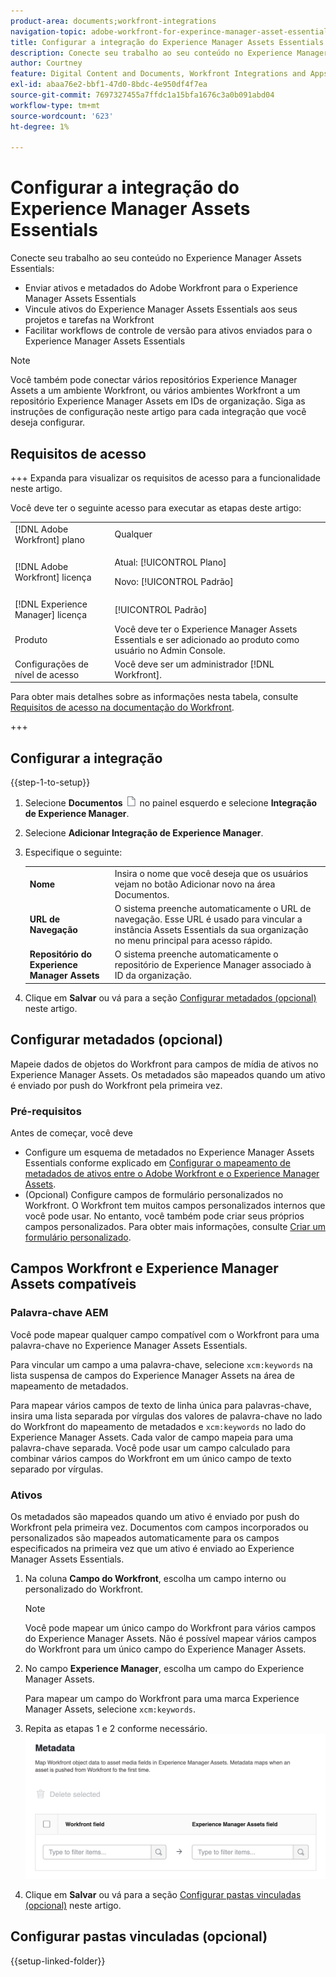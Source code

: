 ```yaml
---
product-area: documents;workfront-integrations
navigation-topic: adobe-workfront-for-experince-manager-asset-essentials
title: Configurar a integração do Experience Manager Assets Essentials
description: Conecte seu trabalho ao seu conteúdo no Experience Manager Assets Essentials.
author: Courtney
feature: Digital Content and Documents, Workfront Integrations and Apps
exl-id: abaa76e2-bbf1-47d0-8bdc-4e950df4f7ea
source-git-commit: 7697327455a7ffdc1a15bfa1676c3a0b091abd04
workflow-type: tm+mt
source-wordcount: '623'
ht-degree: 1%

---
```


# Configurar a integração do Experience Manager Assets Essentials

Conecte seu trabalho ao seu conteúdo no Experience Manager Assets Essentials&#x200B;:

* Enviar ativos e metadados do Adobe Workfront para o Experience Manager Assets Essentials&#x200B;
* Vincule ativos do Experience Manager Assets Essentials aos seus projetos e tarefas na Workfront&#x200B;
* Facilitar workflows de controle de versão para ativos enviados para o Experience Manager Assets Essentials

>[!NOTE]
>
>Você também pode conectar vários repositórios Experience Manager Assets a um ambiente Workfront, ou vários ambientes Workfront a um repositório Experience Manager Assets em IDs de organização. Siga as instruções de configuração neste artigo para cada integração que você deseja configurar.

## Requisitos de acesso

+++ Expanda para visualizar os requisitos de acesso para a funcionalidade neste artigo.

Você deve ter o seguinte acesso para executar as etapas deste artigo:

<table>
  <tr>
   <td>[!DNL Adobe Workfront] plano
   </td>
   <td>Qualquer
   </td>
  </tr>
  <tr>
   <td>[!DNL Adobe Workfront] licença
   </td>
   <td><p>Atual: [!UICONTROL Plano]</p>
   <p>Novo: [!UICONTROL Padrão]</p></td>
  </tr>
  <tr>
   <td>[!DNL Experience Manager] licença
   </td>
   <td>[!UICONTROL Padrão]
   </td>
  </tr>
  <tr>
   <td>Produto
   </td>
   <td>Você deve ter o Experience Manager Assets Essentials e ser adicionado ao produto como usuário no Admin Console.
   </td>
  </tr>
  <tr>
   <td>Configurações de nível de acesso
   </td>
   <td>Você deve ser um administrador [!DNL Workfront].
   </td>
  </tr>
</table>

Para obter mais detalhes sobre as informações nesta tabela, consulte [Requisitos de acesso na documentação do Workfront](/help/quicksilver/administration-and-setup/add-users/access-levels-and-object-permissions/access-level-requirements-in-documentation.md).

+++

## Configurar a integração

{{step-1-to-setup}}

1. Selecione **Documentos** ![ícone de documentos](assets/document-icon.png) no painel esquerdo e selecione **Integração de Experience Manager**.
1. Selecione **Adicionar Integração de Experience Manager**.
1. Especifique o seguinte:

   <table>
   <tr>
      <td><strong>Nome</strong>
      </td>
      <td>Insira o nome que você deseja que os usuários vejam no botão Adicionar novo na área Documentos.
      </td>
   </tr>
   <tr>
      <td><strong>URL de Navegação</strong>
      </td>
      <td>O sistema preenche automaticamente o URL de navegação. Esse URL é usado para vincular a instância Assets Essentials da sua organização no menu principal para acesso rápido.
      </td>
   </tr>
   <tr>
      <td>
      <strong>Repositório do Experience Manager Assets</strong>
      </td>
      <td>
      O sistema preenche automaticamente o repositório de Experience Manager associado à ID da organização.
      </td>
   </tr>
   </table>

1. Clique em **Salvar** ou vá para a seção [Configurar metadados (opcional)](#set-up-metadata-optional) neste artigo.


## Configurar metadados (opcional)

Mapeie dados de objetos do Workfront para campos de mídia de ativos no Experience Manager Assets. Os metadados são mapeados quando um ativo é enviado por push do Workfront pela primeira vez.


### Pré-requisitos

Antes de começar, você deve

* Configure um esquema de metadados no Experience Manager Assets Essentials conforme explicado em [Configurar o mapeamento de metadados de ativos entre o Adobe Workfront e o Experience Manager Assets](https://experienceleague.adobe.com/docs/experience-manager-cloud-service/content/assets/integrations/configure-asset-metadata-mapping.html?lang=en).
* (Opcional) Configure campos de formulário personalizados no Workfront. O Workfront tem muitos campos personalizados internos que você pode usar. No entanto, você também pode criar seus próprios campos personalizados. Para obter mais informações, consulte [Criar um formulário personalizado](/help/quicksilver/administration-and-setup/customize-workfront/create-manage-custom-forms/form-designer/design-a-form/design-a-form.md).

## Campos Workfront e Experience Manager Assets compatíveis

### Palavra-chave AEM

Você pode mapear qualquer campo compatível com o Workfront para uma palavra-chave no Experience Manager Assets Essentials.

Para vincular um campo a uma palavra-chave, selecione `xcm:keywords` na lista suspensa de campos do Experience Manager Assets na área de mapeamento de metadados.

Para mapear vários campos de texto de linha única para palavras-chave, insira uma lista separada por vírgulas dos valores de palavra-chave no lado do Workfront do mapeamento de metadados e `xcm:keywords` no lado do Experience Manager Assets. Cada valor de campo mapeia para uma palavra-chave separada. Você pode usar um campo calculado para combinar vários campos do Workfront em um único campo de texto separado por vírgulas.

<!--
Look for essentials article
For more information on keywords in Experience Manager Assets, including how to create and manage keywords, see [Administering Tags]( https://experienceleague.adobe.com/docs/experience-manager-64/administering/contentmanagement/tags.html?lang=en).
-->


### Ativos

Os metadados são mapeados quando um ativo é enviado por push do Workfront pela primeira vez. Documentos com campos incorporados ou personalizados são mapeados automaticamente para os campos especificados na primeira vez que um ativo é enviado ao Experience Manager Assets Essentials.

1. Na coluna **Campo do Workfront**, escolha um campo interno ou personalizado do Workfront.

   >[!NOTE]
   >
   >Você pode mapear um único campo do Workfront para vários campos do Experience Manager Assets. Não é possível mapear vários campos do Workfront para um único campo do Experience Manager Assets.

1. No campo **Experience Manager**, escolha um campo do Experience Manager Assets.

   Para mapear um campo do Workfront para uma marca Experience Manager Assets, selecione `xcm:keywords`.

1. Repita as etapas 1 e 2 conforme necessário.
   ![habilitar metadados](assets/metadata-assets-essentials.png)
1. Clique em **Salvar** ou vá para a seção [Configurar pastas vinculadas (opcional)](#set-up-linked-folders-optional) neste artigo.


## Configurar pastas vinculadas (opcional)

{{setup-linked-folder}}
